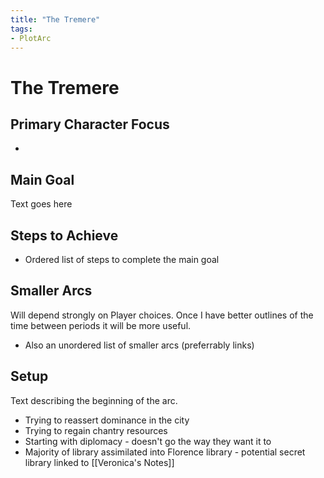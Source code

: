```yaml
---
title: "The Tremere"
tags:
- PlotArc
---
```


# The Tremere

## Primary Character Focus
- 

## Main Goal
Text goes here

## Steps to Achieve
 - Ordered list of steps to complete the main goal

## Smaller Arcs
Will depend strongly on Player choices.  Once I have better outlines of the time between periods it will be more useful.

- Also an unordered list of smaller arcs (preferrably links)

## Setup
Text describing the beginning of the arc. 

- Trying to reassert dominance in the city
- Trying to regain chantry resources
- Starting with diplomacy - doesn't go the way they want it to
- Majority of library assimilated into Florence library - potential secret library linked to [[Veronica's Notes]]